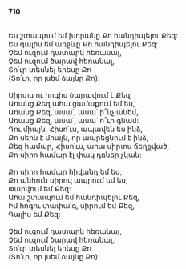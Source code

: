 **710**

\
Ես շտապում եմ խորանը Քո հանդիպելու Քեզ:\
Ես գալիս եմ առջևը Քո հանդիպելու Քեզ:\
Չեմ ուզում դատարկ հեռանալ,\
Չեմ ուզում ծարավ հեռանալ,\
Տո՛ւր տեսնել երեսը Քո\
(Տո՛ւր, որ լսեմ ձայնը Քո): \
\
Սիրտս ու հոգիս ծարավում է Քեզ,\
Առանց Քեզ ահա ցամաքում եմ ես,\
Առանց Քեզ, ասա՛, ասա՛ ի՞նչ անեմ,\
Առանց Քեզ, ասա՛, ասա՛ ո՞ւր գնամ:\
Դու միայն, Հիսո՛ւս, ապավեն ես ինձ,\
Քո սերն է միայն, որ ապրեցնում է ինձ,\
Քեզ համար, Հիսո՛ւս, ահա սիրտս ճեղքված,\
Քո սիրո համար էլ փակ դռներ չկան:\
\
Քո սիրո համար հիվանդ եմ ես,\
Քո անհուն սիրով ապրում եմ ես,\
Փարվում եմ Քեզ:\
Ահա շտապում եմ հանդիպելու Քեզ,\
Իմ հոգու փափա՛գ, սիրում եմ Քեզ,\
Գալիս եմ Քեզ:\
\
Չեմ ուզում դատարկ հեռանալ,\
Չեմ ուզում ծարավ հեռանալ,\
Տո՛ւր տեսնել երեսը Քո\
(Տո՛ւր, որ լսեմ ձայնը Քո):

